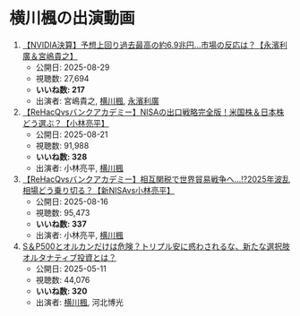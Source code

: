 # 横川楓の出演動画

1.  [【NVIDIA決算】予想上回り過去最高の約6.9兆円...市場の反応は？【永濱利廣＆宮嶋貴之】](https://www.youtube.com/watch?v=cttUgH1xh9U)
    -   公開日: 2025-08-29
    -   視聴数: 27,694
    -   **いいね数: 217**
    -   出演者: 宮嶋貴之, [横川楓](/rehacq_fan/people/横川楓 "wikilink"), [永濱利廣](/rehacq_fan/people/永濱利廣 "wikilink")
1.  [【ReHacQvsバンクアカデミー】NISAの出口戦略完全版！米国株＆日本株どう選ぶ？【小林亮平】](https://www.youtube.com/watch?v=3MeO6NcrJEk)
    -   公開日: 2025-08-21
    -   視聴数: 91,988
    -   **いいね数: 328**
    -   出演者: 小林亮平, [横川楓](/rehacq_fan/people/横川楓 "wikilink")
1.  [【ReHacQvsバンクアカデミー】相互関税で世界貿易戦争へ…!?2025年波乱相場どう乗り切る？【新NISAvs小林亮平】](https://www.youtube.com/watch?v=8cTJabLTw-4)
    -   公開日: 2025-08-16
    -   視聴数: 95,473
    -   **いいね数: 337**
    -   出演者: 小林亮平, [横川楓](/rehacq_fan/people/横川楓 "wikilink")
1.  [S＆P500とオルカンだけは危険？トリプル安に惑わされるな、新たな選択肢オルタナティブ投資とは？](https://www.youtube.com/watch?v=ew0Qj-tINYE)
    -   公開日: 2025-05-11
    -   視聴数: 44,076
    -   **いいね数: 320**
    -   出演者: [横川楓](/rehacq_fan/people/横川楓 "wikilink"), 河北博光
